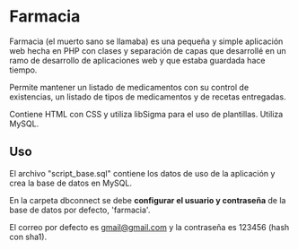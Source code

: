 # Farmacia 

Farmacia (el muerto sano se llamaba) es una pequeña y simple aplicación web hecha en PHP con clases y separación de capas que desarrollé en un ramo de desarrollo de aplicaciones web y que estaba guardada hace tiempo. 

Permite mantener un listado de medicamentos con su control de existencias, un listado de tipos de medicamentos y de recetas entregadas. 


Contiene HTML con CSS y utiliza libSigma para el uso de plantillas. Utiliza MySQL.

## Uso 

El archivo "script_base.sql" contiene los datos de uso de la aplicación y crea la base de datos en MySQL.

En la carpeta dbconnect se debe **configurar el usuario y contraseña** de la base de datos por defecto, 'farmacia'.

El correo por defecto es gmail@gmail.com y la contraseña es 123456 (hash con sha1).

